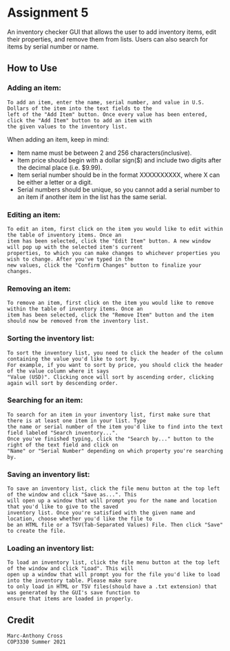 # Assignment 5
An inventory checker GUI that allows the user to add inventory items, edit their properties, and remove them from lists. Users can also search for items by serial number or name.

## How to Use

### Adding an item:
	To add an item, enter the name, serial number, and value in U.S. Dollars of the item into the text fields to the
	left of the "Add Item" button. Once every value has been entered, click the "Add Item" button to add an item with
	the given values to the inventory list.
	
When adding an item, keep in mind:
- Item name must be between 2 and 256 characters(inclusive).
- Item price should begin with a dollar sign($) and include two digits after the decimal place (i.e. $9.99).
- Item serial number should be in the format XXXXXXXXXX, where X can be either a letter or a digit.
- Serial numbers should be unique, so you cannot add a serial number to an item if another item in the list has the same serial.

### Editing an item:
	To edit an item, first click on the item you would like to edit within the table of inventory items. Once an 
	item has been selected, click the "Edit Item" button. A new window will pop up with the selected item's current
	properties, to which you can make changes to whichever properties you wish to change. After you've typed in the
	new values, click the "Confirm Changes" button to finalize your changes.
	
### Removing an item:
	To remove an item, first click on the item you would like to remove within the table of inventory items. Once an
	item has been selected, click the "Remove Item" button and the item should now be removed from the inventory list.
	
### Sorting the inventory list:
	To sort the inventory list, you need to click the header of the column containing the value you'd like to sort by.
	For example, if you want to sort by price, you should click the header of the value column where it says 
	"Value (USD)". Clicking once will sort by ascending order, clicking again will sort by descending order.
	
### Searching for an item:
	To search for an item in your inventory list, first make sure that there is at least one item in your list. Type
	the name or serial number of the item you'd like to find into the text field labeled "Search inventory...". 
	Once you've finished typing, click the "Search by..." button to the right of the text field and click on 
	"Name" or "Serial Number" depending on which property you're searching by.
	
### Saving an inventory list:
	To save an inventory list, click the file menu button at the top left of the window and click "Save as...". This 
	will open up a window that will prompt you for the name and location that you'd like to give to the saved 
	inventory list. Once you're satisfied with the given name and location, choose whether you'd like the file to 
	be an HTML file or a TSV(Tab-Separated Values) File. Then click "Save" to create the file.
	
### Loading an inventory list:
	To load an inventory list, click the file menu button at the top left of the window and click "Load". This will
	open up a window that will prompt you for the file you'd like to load into the inventory table. Please make sure
	to only load in HTML or TSV files(should have a .txt extension) that was generated by the GUI's save function to
	ensure that items are loaded in properly.
	
## Credit
	Marc-Anthony Cross
	COP3330 Summer 2021
